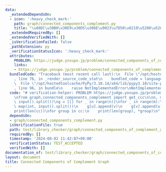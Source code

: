 ```yaml
---
data:
  _extendedDependsOn:
  - icon: ':heavy_check_mark:'
    path: graph/connected_components_complement.py
    title: "\u88DC\u30B0\u30E9\u30D5\u306E\u9023\u7D50\u6210\u5206\u5206\u89E3"
  _extendedRequiredBy: []
  _extendedVerifiedWith: []
  _isVerificationFailed: false
  _pathExtension: py
  _verificationStatusIcon: ':heavy_check_mark:'
  attributes:
    PROBLEM: https://judge.yosupo.jp/problem/connected_components_of_complement_graph
    links:
    - https://judge.yosupo.jp/problem/connected_components_of_complement_graph
  bundledCode: "Traceback (most recent call last):\n  File \"/opt/hostedtoolcache/PyPy/3.10.14/x64/lib/pypy3.10/site-packages/onlinejudge_verify/documentation/build.py\"\
    , line 76, in _render_source_code_stat\n    bundled_code = language.bundle(\n\
    \  File \"/opt/hostedtoolcache/PyPy/3.10.14/x64/lib/pypy3.10/site-packages/onlinejudge_verify/languages/python.py\"\
    , line 96, in bundle\n    raise NotImplementedError\nNotImplementedError\n"
  code: "# verification-helper: PROBLEM https://judge.yosupo.jp/problem/connected_components_of_complement_graph\n\
    \nfrom graph.connected_components_complement import get_ccc\n\nn, m = map(int,\
    \ input().split())\ng = [[] for _ in range(n)]\nfor _ in range(m):\n    u, v =\
    \ map(int, input().split())\n    g[u].append(v)\n    g[v].append(u)\n\ncc = get_ccc(g)\n\
    print(len(cc))\nfor group in cc:\n    print(len(group), *group)\n"
  dependsOn:
  - graph/connected_components_complement.py
  isVerificationFile: true
  path: test/library_checker/graph/connected_components_of_complement_graph.test.py
  requiredBy: []
  timestamp: '2024-08-02 11:42:07+09:00'
  verificationStatus: TEST_ACCEPTED
  verifiedWith: []
documentation_of: test/library_checker/graph/connected_components_of_complement_graph.test.py
layout: document
title: Connected Components of Complement Graph
---
```


